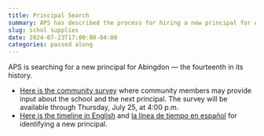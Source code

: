 ```yaml
--- 
title: Principal Search
summary: APS has described the process for hiring a new principal for Abingdon.
slug: schol supplies
date: 2024-07-23T17:00:00-04:00
categories: passed along
---
```


APS is searching for a new principal for Abingdon — the fourteenth in its history.

- [Here is the community survey](https://survey.k12insight.com/survey1.aspx?k=SsSRTVsQWXYsPsPsP&lang=0) where community members may provide input about the school and the next principal. The survey will be available through Thursday, July 25, at 4:00 p.m.
- [Here is the timeline in English](https://abingdon.apsva.us/wp-content/uploads/sites/3/2024/07/Timeline-Abingdon.pdf) and [la línea de tiempo en español](https://abingdon.apsva.us/wp-content/uploads/sites/3/2024/07/Timeline-Abingdon-Elementary-School-2024-25-Dr.-D.-Sampson-for-HR-071924-for-071924-SP-sm-Final.pdf) for identifying a new principal.